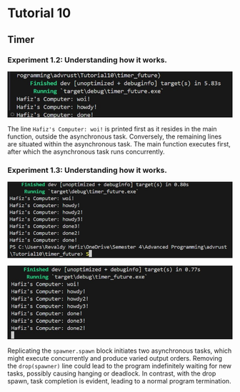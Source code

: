 # Tutorial 10

## Timer

### Experiment 1.2: Understanding how it works.
![Experiment 1.2](./static/image1.jpg)

The line `Hafiz's Computer: woi!` is printed first as it resides in the main function, outside the asynchronous task. Conversely, the remaining lines are situated within the asynchronous task. The main function executes first, after which the asynchronous task runs concurrently.

### Experiment 1.3: Understanding how it works.
![Experiment 1.2](./static/image2.jpg)

![Experiment 1.2](./static/image3.jpg)

Replicating the `spawner.spawn` block initiates two asynchronous tasks, which might execute concurrently and produce varied output orders. Removing the `drop(spawner)` line could lead to the program indefinitely waiting for new tasks, possibly causing hanging or deadlock. In contrast, with the drop spawn, task completion is evident, leading to a normal program termination.
